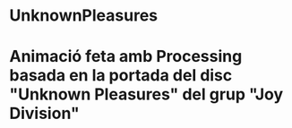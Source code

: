 # UnknownPleasures
# Animació feta amb Processing basada en la portada del disc "Unknown Pleasures" del grup "Joy Division"
